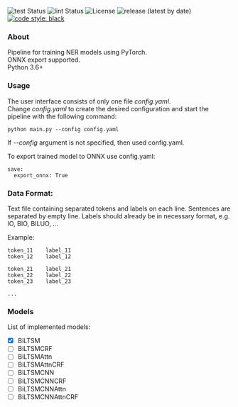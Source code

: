 ![test Status](https://github.com/dayyass/pytorch_ner/workflows/test/badge.svg)
![lint Status](https://github.com/dayyass/pytorch_ner/workflows/lint/badge.svg)
![License](https://img.shields.io/github/license/dayyass/pytorch_ner)
![release (latest by date)](https://img.shields.io/github/v/release/dayyass/pytorch_ner)
[![code style: black](https://img.shields.io/badge/code%20style-black-000000.svg)](https://github.com/psf/black)

### About
Pipeline for training NER models using PyTorch.<br/>
ONNX export supported.<br/>
Python 3.6+

### Usage
The user interface consists of only one file *config.yaml*.<br/>
Change *config.yaml* to create the desired configuration and start the pipeline with the following command:
```
python main.py --config config.yaml
```
If *--config* argument is not specified, then used config.yaml.

To export trained model to ONNX use config.yaml:
```
save:
  export_onnx: True
```

### Data Format:
Text file containing separated tokens and labels on each line. Sentences are separated by empty line.
Labels should already be in necessary format, e.g. IO, BIO, BILUO, ...

Example:
```
token_11    label_11
token_12    label_12

token_21    label_21
token_22    label_22
token_23    label_23

...
```

### Models
List of implemented models:
- [x] BiLTSM
- [ ] BiLTSMCRF
- [ ] BiLTSMAttn
- [ ] BiLTSMAttnCRF
- [ ] BiLTSMCNN
- [ ] BiLTSMCNNCRF
- [ ] BiLTSMCNNAttn
- [ ] BiLTSMCNNAttnCRF

<!--
# TODO: add model results
-->
